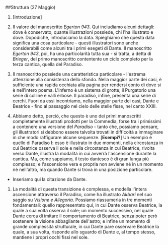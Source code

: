 ##Struttura (27 Maggio)

1. [Introduzione]

1. Il valore del manoscritto _Egerton 943_. Qui includiamo alcuni dettagli: dove è conservato, quante illustrazioni possiede, chi l'ha illustrato e dove. Dopodiché, introduciamo la data. Spieghiamo che questa data significa una cosa particolare - questi illustratori sono anche considerabili come alcuni tra i primi esegeti di Dante. Il manoscritto _Egerton 943_, poi, ha una particolarità tutta sua - si tratta, a detta di _Brieger_, del primo manoscritto contentente un ciclo completo per la terza cantica, quella del Paradiso.

1. Il manoscritto possiede una caratteristica particolare - l'estrema attenzione alla consistenza dello sfondo. Nella maggior parte dei casi, è sufficiente una rapida occhiata alla pagina per rendersi conto di dove si è nell'intero poema. L'inferno è un sistema di grotte; il Purgatorio una serie di colline e valli erbose. Il paradiso, infine, presenta una serie di cerchi. Fuori da essi incontriamo, nella maggior parte dei casi, Dante e Beatrice - fino al passaggio nel cielo delle stelle fisse, nel canto XXIII. 

1. Abbiamo detto, perciò, che questo è uno dei primi manoscritti completamente illustrati prodotti per la Commedia, forse tra i primissimi a contenere una versione del _Paradiso_ - tanto che, possiamo pensare, gli illustratori si debbono essere talvolta trovati in difficoltà a immaginare in che modo raffigurare alcune sequenze. [__Esempi?__] Un esempio è quello di Paradiso I: esso è illustrato in due momenti, nella circostanza in cui Beatrice osserva il sole e nella circostanza in cui Beatrice, rivolta verso Dante, illustra la modalità in cui avverrà l'ascensione durante la cantica. Ma, come sappiamo, il testo dantesco è di gran lunga più complesso; e l'ascensione vera e propria non avviene né in un momento né nell'altro, ma quando Dante si trova in una posizione particolare.

- Inseriamo qui la citazione da Dante.

1. La modalità di questa transizione è complessa, e modella l'intera ascensione attraverso il Paradiso, come ha illustrato _Akbari_ nel suo saggio su _Visione e Allegoria_. Possiamo riassumerla in tre momenti fondamentali: quello rappresentato qui, in cui Dante osserva Beatrice, la quale a sua volta osserva il sole; un momento successivo, nel quale Dante cerca di imitare il comportamento di Beatrice, senza poter però sostenere la visione abbagliante dell'astro; e infine un momento di grande complessità strutturale, in cui Dante pare osservare Beatrice la quale, a sua volta, risponde allo sguardo di Dante e, al tempo stesso, mantiene i propri occhi fissi nel sole.

